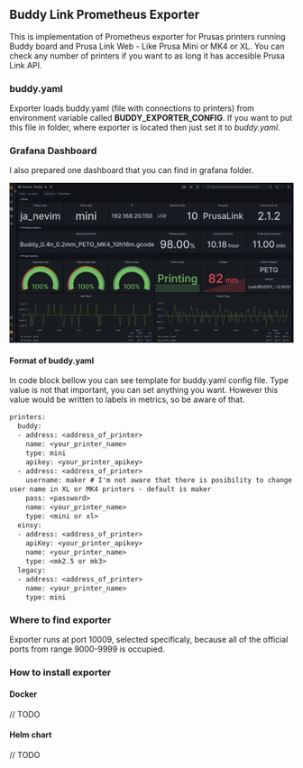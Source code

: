 ## Buddy Link Prometheus Exporter

This is implementation of Prometheus exporter for Prusas printers running Buddy board and Prusa Link Web - Like Prusa Mini or MK4 or XL. You can check any number of printers if you want to as long it has accesible Prusa Link API.

### buddy.yaml

Exporter loads buddy.yaml (file with connections to printers) from environment variable called **BUDDY_EXPORTER_CONFIG**. If you want to put this file in folder, where exporter is located then just set it to *buddy.yaml*.

### Grafana Dashboard

I also prepared one dashboard that you can find in grafana folder.

![dashboard](./grafana/buddy.png)

#### Format of buddy.yaml

In code block bellow you can see template for buddy.yaml config file. Type value is not that important, you can set anything you want. However this value would be written to labels in metrics, so be aware of that.

```
printers:
  buddy:
  - address: <address_of_printer>
    name: <your_printer_name>
    type: mini
    apikey: <your_printer_apikey>
  - address: <address_of_printer>
    username: maker # I'm not aware that there is posibility to change user name in XL or MK4 printers - default is maker
    pass: <password>
    name: <your_printer_name>
    type: <mini or xl>
  einsy:
  - address: <address_of_printer>
    apiKey: <your_printer_apikey>
    name: <your_printer_name>
    type: <mk2.5 or mk3>
  legacy:
  - address: <address_of_printer>
    name: <your_printer_name>
    type: mini

```

### Where to find exporter

Exporter runs at port 10009, selected specificaly, because all of the official ports from range 9000-9999 is occupied.

### How to install exporter

#### Docker

// TODO

#### Helm chart

// TODO
